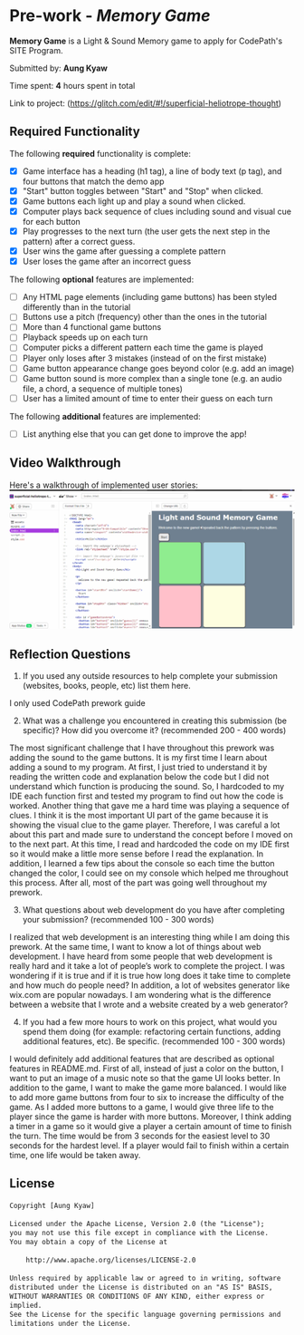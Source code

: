# Pre-work - *Memory Game*

**Memory Game** is a Light & Sound Memory game to apply for CodePath's SITE Program. 

Submitted by: **Aung Kyaw**

Time spent: **4** hours spent in total

Link to project: (https://glitch.com/edit/#!/superficial-heliotrope-thought)

## Required Functionality

The following **required** functionality is complete:

* [X] Game interface has a heading (h1 tag), a line of body text (p tag), and four buttons that match the demo app
* [X] "Start" button toggles between "Start" and "Stop" when clicked. 
* [X] Game buttons each light up and play a sound when clicked. 
* [X] Computer plays back sequence of clues including sound and visual cue for each button
* [X] Play progresses to the next turn (the user gets the next step in the pattern) after a correct guess. 
* [X] User wins the game after guessing a complete pattern
* [X] User loses the game after an incorrect guess

The following **optional** features are implemented:

* [ ] Any HTML page elements (including game buttons) has been styled differently than in the tutorial
* [ ] Buttons use a pitch (frequency) other than the ones in the tutorial
* [ ] More than 4 functional game buttons
* [ ] Playback speeds up on each turn
* [ ] Computer picks a different pattern each time the game is played
* [ ] Player only loses after 3 mistakes (instead of on the first mistake)
* [ ] Game button appearance change goes beyond color (e.g. add an image)
* [ ] Game button sound is more complex than a single tone (e.g. an audio file, a chord, a sequence of multiple tones)
* [ ] User has a limited amount of time to enter their guess on each turn

The following **additional** features are implemented:

- [ ] List anything else that you can get done to improve the app!

## Video Walkthrough

Here's a walkthrough of implemented user stories:
![](https://github.com/ED-1-0/MemoryGame/blob/main/MemoryGameWalkthrough.gif)


## Reflection Questions
1. If you used any outside resources to help complete your submission (websites, books, people, etc) list them here.
 
I only used CodePath prework guide

2. What was a challenge you encountered in creating this submission (be specific)? How did you overcome it? (recommended 200 - 400 words)
 
The most significant challenge that I have throughout this prework was adding the sound to the game buttons. It is my first time I learn about adding a sound to my program. At first, I just tried to understand it by reading the written code and explanation below the code but I did not understand which function is producing the sound. So, I hardcoded to my IDE each function first and tested my program to find out how the code is worked. Another thing that gave me a hard time was playing a sequence of clues. I think it is the most important UI part of the game because it is showing the visual clue to the game player. Therefore, I was careful a lot about this part and made sure to understand the concept before I moved on to the next part. At this time, I read and hardcoded the code on my IDE first so it would make a little more sense before I read the explanation. In addition, I learned a few tips about the console so each time the button changed the color, I could see on my console which helped me throughout this process. After all, most of the part was going well throughout my prework.

3. What questions about web development do you have after completing your submission? (recommended 100 - 300 words) 

I realized that web development is an interesting thing while I am doing this prework. At the same time, I want to know a lot of things about web development. I have heard from some people that web development is really hard and it take a lot of people’s work to complete the project. I was wondering if it is true and if it is true how long does it take time to complete and how much do people need? In addition, a lot of websites generator like wix.com are popular nowadays. I am wondering what is the difference between a website that I wrote and a website created by a web generator?

4. If you had a few more hours to work on this project, what would you spend them doing (for example: refactoring certain functions, adding additional features, etc). Be specific. (recommended 100 - 300 words) 

I would definitely add additional features that are described as optional features in README.md.  First of all, instead of just a color on the button, I want to put an image of a music note so that the game UI looks better. In addition to the game, I want to make the game more balanced. I would like to add more game buttons from four to six to increase the difficulty of the game. As I added more buttons to a game, I would give three life to the player since the game is harder with more buttons. Moreover, I think adding a timer in a game so it would give a player a certain amount of time to finish the turn. The time would be from 3 seconds for the easiest level to 30 seconds for the hardest level. If a player would fail to finish within a certain time, one life would be taken away.



## License

    Copyright [Aung Kyaw]

    Licensed under the Apache License, Version 2.0 (the "License");
    you may not use this file except in compliance with the License.
    You may obtain a copy of the License at

        http://www.apache.org/licenses/LICENSE-2.0

    Unless required by applicable law or agreed to in writing, software
    distributed under the License is distributed on an "AS IS" BASIS,
    WITHOUT WARRANTIES OR CONDITIONS OF ANY KIND, either express or implied.
    See the License for the specific language governing permissions and
    limitations under the License.
